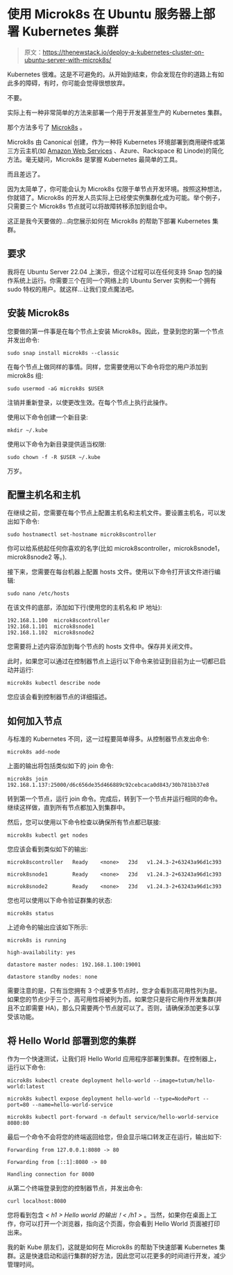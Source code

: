 # 使用 Microk8s 在 Ubuntu 服务器上部署 Kubernetes 集群

> 原文：<https://thenewstack.io/deploy-a-kubernetes-cluster-on-ubuntu-server-with-microk8s/>

Kubernetes 很难。这是不可避免的。从开始到结束，你会发现在你的道路上有如此多的障碍，有时，你可能会觉得很想放弃。

不要。

实际上有一种非常简单的方法来部署一个用于开发甚至生产的 Kubernetes 集群。

那个方法多亏了 [Microk8s](https://microk8s.io/) 。

Microk8s 由 Canonical 创建，作为一种将 Kubernetes 环境部署到商用硬件或第三方云主机(如 [Amazon Web Services](https://aws.amazon.com/?utm_content=inline-mention) 、Azure、Rackspace 和 Linode)的简化方法。毫无疑问，Microk8s 是掌握 Kubernetes 最简单的工具。

而且差远了。

因为太简单了，你可能会认为 Microk8s 仅限于单节点开发环境。按照这种想法，你就错了。Microk8s 的开发人员实际上已经使实例集群化成为可能。举个例子，只需要三个 Microk8s 节点就可以将故障转移添加到组合中。

这正是我今天要做的…向您展示如何在 Microk8s 的帮助下部署 Kubernetes 集群。

## 要求

我将在 Ubuntu Server 22.04 上演示，但这个过程可以在任何支持 Snap 包的操作系统上运行。你需要三个在同一个网络上的 Ubuntu Server 实例和一个拥有 sudo 特权的用户。就这样…让我们变点魔法吧。

## 安装 Microk8s

您要做的第一件事是在每个节点上安装 Microk8s。因此，登录到您的第一个节点并发出命令:

`sudo snap install microk8s --classic`

在每个节点上做同样的事情。同样，您需要使用以下命令将您的用户添加到 microk8s 组:

`sudo usermod -aG microk8s $USER`

注销并重新登录，以使更改生效。在每个节点上执行此操作。

使用以下命令创建一个新目录:

`mkdir ~/.kube`

使用以下命令为新目录提供适当权限:

`sudo chown -f -R $USER ~/.kube`

万岁。

## 配置主机名和主机

在继续之前，您需要在每个节点上配置主机名和主机文件。要设置主机名，可以发出如下命令:

`sudo hostnamectl set-hostname microk8scontroller`

你可以给系统起任何你喜欢的名字(比如 microk8scontroller，microk8snode1，microk8snode2 等。).

接下来，您需要在每台机器上配置 hosts 文件。使用以下命令打开该文件进行编辑:

`sudo nano /etc/hosts`

在该文件的底部，添加如下行(使用您的主机名和 IP 地址):

```
192.168.1.100  microk8scontroller
192.168.1.101  microk8snode1
192.168.1.102  microk8snode2

```

您需要将上述内容添加到每个节点的 hosts 文件中。保存并关闭文件。

此时，如果您可以通过在控制器节点上运行以下命令来验证到目前为止一切都已启动并运行:

`microk8s kubectl describe node`

您应该会看到控制器节点的详细描述。

## 如何加入节点

与标准的 Kubernetes 不同，这一过程要简单得多。从控制器节点发出命令:

`microk8s add-node`

上面的输出将包括类似如下的 join 命令:

`microk8s join 192.168.1.137:25000/d6c656de35d466889c92cebcaca0d843/30b781bb37e8`

转到第一个节点，运行 join 命令。完成后，转到下一个节点并运行相同的命令。继续这样做，直到所有节点都加入到集群中。

然后，您可以使用以下命令检查以确保所有节点都已联接:

`microk8s kubectl get nodes`

您应该会看到类似如下的输出:

`microk8scontroller   Ready    <none>   23d   v1.24.3-2+63243a96d1c393`

`microk8snode1        Ready    <none>   23d   v1.24.3-2+63243a96d1c393`

`microk8snode2        Ready    <none>   23d   v1.24.3-2+63243a96d1c393`

您也可以使用以下命令验证群集的状态:

`microk8s status`

上述命令的输出应该如下所示:

`microk8s is running`

`high-availability: yes`

`datastore master nodes: 192.168.1.100:19001`

`datastore standby nodes: none`

需要注意的是，只有当您拥有 3 个或更多节点时，您才会看到高可用性列为是。如果您的节点少于三个，高可用性将被列为否。如果您只是将它用作开发集群(并且不立即需要 HA)，那么只需要两个节点就可以了。否则，请确保添加更多以享受该功能。

## 将 Hello World 部署到您的集群

作为一个快速测试，让我们将 Hello World 应用程序部署到集群。在控制器上，运行以下命令:

`microk8s kubectl create deployment hello-world --image=tutum/hello-world:latest`

`microk8s kubectl expose deployment hello-world --type=NodePort --port=80 --name=hello-world-service`

`microk8s kubectl port-forward -n default service/hello-world-service 8080:80`

最后一个命令不会将您的终端返回给您，但会显示端口转发正在运行，输出如下:

`Forwarding from 127.0.0.1:8080 -> 80`

`Forwarding from [::1]:8080 -> 80`

`Handling connection for 8080`

从第二个终端登录到您的控制器节点，并发出命令:

`curl localhost:8080`

您将看到包含 *< h1 > Hello world 的输出！< /h1 >* 。当然，如果你在桌面上工作，你可以打开一个浏览器，指向这个页面，你会看到 Hello World 页面被打印出来。

我的新 Kube 朋友们，这就是如何在 Microk8s 的帮助下快速部署 Kubernetes 集群。这是快速启动和运行集群的好方法，因此您可以花更多的时间进行开发，减少管理时间。

<svg xmlns:xlink="http://www.w3.org/1999/xlink" viewBox="0 0 68 31" version="1.1"><title>Group</title> <desc>Created with Sketch.</desc></svg>